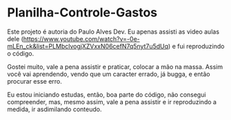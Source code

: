 # Planilha-Controle-Gastos

Este projeto é autoria do Paulo Alves Dev.
Eu apenas assisti as video aulas dele (https://www.youtube.com/watch?v=-0e-mLEn_ck&list=PLMbclvogjXZVxxN06cefN7q5nyt7u5dUq)
e fui reproduzindo o código.

Gostei muito, vale a pena assistir e praticar, colocar a mão na massa.
Assim você vai aprendendo, vendo que um caracter errado, já bugga, e então procurar esse erro.

Eu estou iniciando estudas, então, boa parte do código, não consegui compreender, mas, mesmo assim, vale a pena
assistir e ir reproduzindo a medida, ir asdimilando conteudo.
